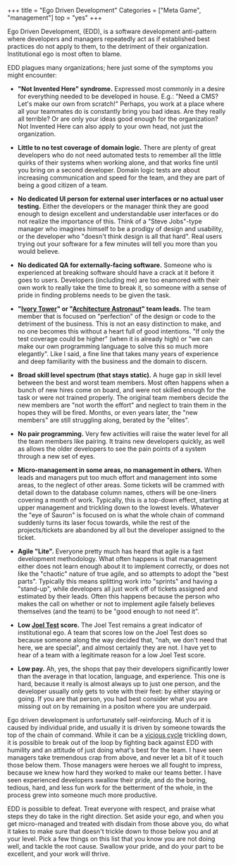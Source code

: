 +++
title = "Ego Driven Development"
Categories = ["Meta Game", "management"]
top = "yes"
+++

Ego Driven Development, (EDD), is a software development anti-pattern where
developers and managers repeatedly act as if established best practices do not
apply to them, to the detriment of their organization. Institutional ego is most
often to blame.

EDD plagues many organizations; here just some of the symptoms you might
encounter:

* **"Not Invented Here" syndrome.** Expressed most commonly in a desire for
  everything needed to be developed in house. E.g.: "Need a CMS? Let's make our
  own from scratch!" Perhaps, you work at a place where all your teammates do is
  constantly bring you bad ideas. Are they really all terrible? Or are only your
  ideas good enough for the organization? Not Invented Here can also apply to
  your own head, not just the organization.


* **Little to no test coverage of domain logic.** There are plenty of great
developers who do not need automated tests to remember all the little quirks of
their systems when working alone, and that works fine until you bring on a
second developer. Domain logic tests are about increasing communication and
speed for the team, and they are part of being a good citizen of a team.

* **No dedicated UI person for external user interfaces or no actual user
testing.** Either the developers or the manager think they are good enough to
design excellent and understandable user interfaces or do not realize the
importance of this. Think of a "Steve Jobs"-type manager who imagines himself to
be a prodigy of design and usability, or the developer who "doesn't think design
is all that hard". Real users trying out your software for a few minutes will
tell you more than you would believe.

* **No dedicated QA for externally-facing software.** Someone who is experienced
at breaking software should have a crack at it before it goes to users.
Developers (including me) are too enamored with their own work to really take
the time to break it, so someone with a sense of pride in finding problems needs
to be given the task.

* **"<a href="http://en.wikipedia.org/wiki/Ivory_Tower">Ivory Tower</a>" or "<a
href="http://www.joelonsoftware.com/articles/fog0000000018.html">Architecture Astronaut</a>" team leads.** The team member that is focused on "perfection" of
the design or code to the detriment of the business. This is not an easy
distinction to make, and no one becomes this without a heart full of good
intentions. "If only the test coverage could be higher" (when it is already
high) or "we can make our own programming language to solve this so much more
elegantly". Like I said, a fine line that takes many years of experience and
deep familiarity with the business and the domain to discern.

* **Broad skill level spectrum (that stays static).** A huge gap in skill level
between the best and worst team members. Most often happens when a bunch of new
hires come on board, and were not skilled enough for the task or were not
trained properly. The original team members decide the new members are "not
worth the effort" and neglect to train them in the hopes they will be fired.
Months, or even years later, the "new members" are still struggling along,
berated by the "elites".

* **No pair programming.** Very few activities will raise the water level for
all the team members like pairing. It trains new developers quickly, as well as
allows the older developers to see the pain points of a system through a new set
of eyes.

* **Micro-management in some areas, no management in others.** When leads and
managers put too much effort and management into some areas, to the neglect of
other areas. Some tickets will be crammed with detail down to the database
column names, others will be one-liners covering a month of work. Typically,
this is a top-down effect, starting at upper management and trickling down to
the lowest levels. Whatever the "eye of Sauron" is focused on is what the whole
chain of command suddenly turns its laser focus towards, while the rest of the
projects/tickets are abandoned by all but the developer assigned to the ticket.

* **Agile "Lite".** Everyone pretty much has heard that agile is a fast
development methodology. What often happens is that management either does not
learn enough about it to implement correctly, or does not like the "chaotic"
nature of true agile, and so attempts to adopt the "best parts". Typically this
means splitting work into "sprints" and having a "stand-up", while developers
all just work off of tickets assigned and estimated by their leads. Often this
happens because the person who makes the call on whether or not to implement
agile falsely believes themselves (and the team) to be "good enough to not need
it".

* **Low <a href="http://www.joelonsoftware.com/articles/fog0000000043.html">Joel Test</a> score.** The Joel Test remains a great indicator of institutional ego.
A team that scores low on the Joel Test does so because someone along the way
decided that, "nah, we don't need that here, we are special", and almost
certainly they are not. I have yet to hear of a team with a legitimate reason
for a low Joel Test score.

* **Low pay.** Ah, yes, the shops that pay their developers significantly
lower than the average in that location, language, and experience. This one is
hard, because it really is almost always up to just one person, and the
developer usually only gets to vote with their feet: by either staying or going.
If you are that person, you had best consider what you are missing out on by
remaining in a positon where you are underpaid.

Ego driven development is unfortunately self-reinforcing. Much of it is caused
by individual pride, and usually it is driven by someone towards the top of the
chain of command. While it can be a <a
href="http://en.wikipedia.org/wiki/Virtuous_circle_and_vicious_circle#Vicious_circle_2">vicious cycle</a> trickling down, it is possible to break out of the loop by fighting
back against EDD with humility and an attitude of just doing what's best for the
team. I have seen managers take tremendous crap from above, and never let a bit
of it touch those below them. Those managers were heroes we all fought to
impress, because we knew how hard they worked to make our teams better. I have
seen experienced developers swallow their pride, and do the boring, tedious,
hard, and less fun work for the betterment of the whole, in the process grew
into someone much more productive.

EDD is possible to defeat. Treat everyone with respect, and praise what steps
they do take in the right direction. Set aside your ego, and when you get
micro-managed and treated with disdain from those above you, do what it takes to
make sure that doesn't trickle down to those below you and at your level. Pick a
few things on this list that you know you are not doing well, and tackle the
root cause. Swallow your pride, and do your part to be excellent, and your work
will thrive. 
